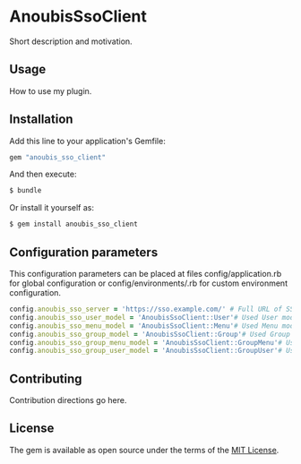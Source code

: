 # AnoubisSsoClient
Short description and motivation.

## Usage
How to use my plugin.

## Installation
Add this line to your application's Gemfile:

```ruby
gem "anoubis_sso_client"
```

And then execute:
```bash
$ bundle
```

Or install it yourself as:
```bash
$ gem install anoubis_sso_client
```

## Configuration parameters

This configuration parameters can be placed at files config/application.rb for global configuration or config/environments/<environment>.rb for custom environment configuration.

```ruby
config.anoubis_sso_server = 'https://sso.example.com/' # Full URL of SSO server (*required)
config.anoubis_sso_user_model = 'AnoubisSsoClient::User'# Used User model. (By default used AnoubisSsoServer::User model) (*optional)
config.anoubis_sso_menu_model = 'AnoubisSsoClient::Menu'# Used Menu model. (By default used AnoubisSsoServer::Menu model) (*optional)
config.anoubis_sso_group_model = 'AnoubisSsoClient::Group'# Used Group model. (By default used AnoubisSsoServer::Group model) (*optional)
config.anoubis_sso_group_menu_model = 'AnoubisSsoClient::GroupMenu'# Used GroupMenu model. (By default used AnoubisSsoServer::GroupMenu model) (*optional)
config.anoubis_sso_group_user_model = 'AnoubisSsoClient::GroupUser'# Used GroupMenu model. (By default used AnoubisSsoServer::GroupUser model) (*optional)
```

## Contributing
Contribution directions go here.

## License
The gem is available as open source under the terms of the [MIT License](https://opensource.org/licenses/MIT).
